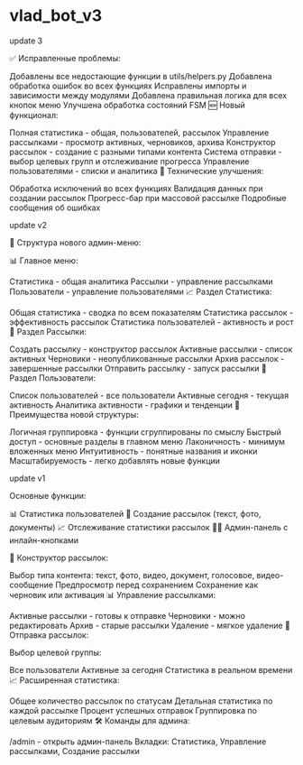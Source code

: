 # vlad_bot_v3
update 3 

✅ Исправленные проблемы:

Добавлены все недостающие функции в utils/helpers.py
Добавлена обработка ошибок во всех функциях
Исправлены импорты и зависимости между модулями
Добавлена правильная логика для всех кнопок меню
Улучшена обработка состояний FSM
🆕 Новый функционал:

Полная статистика - общая, пользователей, рассылок
Управление рассылками - просмотр активных, черновиков, архива
Конструктор рассылок - создание с разными типами контента
Система отправки - выбор целевых групп и отслеживание прогресса
Управление пользователями - списки и аналитика
🔧 Технические улучшения:

Обработка исключений во всех функциях
Валидация данных при создании рассылок
Прогресс-бар при массовой рассылке
Подробные сообщения об ошибках


update v2

🎯 Структура нового админ-меню:

📊 Главное меню:

Статистика - общая аналитика
Рассылки - управление рассылками
Пользователи - управление пользователями
📈 Раздел Статистика:

Общая статистика - сводка по всем показателям
Статистика рассылок - эффективность рассылок
Статистика пользователей - активность и рост
📨 Раздел Рассылки:

Создать рассылку - конструктор рассылок
Активные рассылки - список активных
Черновики - неопубликованные рассылки
Архив рассылок - завершенные рассылки
Отправить рассылку - запуск рассылки
👥 Раздел Пользователи:

Список пользователей - все пользователи
Активные сегодня - текущая активность
Аналитика активности - графики и тенденции
🎯 Преимущества новой структуры:

Логичная группировка - функции сгруппированы по смыслу
Быстрый доступ - основные разделы в главном меню
Лаконичность - минимум вложенных меню
Интуитивность - понятные названия и иконки
Масштабируемость - легко добавлять новые функции


update v1

Основные функции:

📊 Статистика пользователей
📨 Создание рассылок (текст, фото, документы)
📈 Отслеживание статистики рассылок
👨‍💻 Админ-панель с инлайн-кнопками

📝 Конструктор рассылок:

Выбор типа контента: текст, фото, видео, документ, голосовое, видео-сообщение
Предпросмотр перед сохранением
Сохранение как черновик или активация
📊 Управление рассылками:

Активные рассылки - готовы к отправке
Черновики - можно редактировать
Архив - старые рассылки
Удаление - мягкое удаление
🚀 Отправка рассылок:

Выбор целевой группы:

Все пользователи
Активные за сегодня
Статистика в реальном времени
📈 Расширенная статистика:

Общее количество рассылок по статусам
Детальная статистика по каждой рассылке
Процент успешных отправок
Группировка по целевым аудиториям
🛠️ Команды для админа:

/admin - открыть админ-панель
Вкладки: Статистика, Управление рассылками, Создание рассылки
